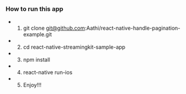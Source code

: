 ### How to run this app

* 1. git clone git@github.com:Aathi/react-native-handle-pagination-example.git
* 2. cd react-native-streamingkit-sample-app
* 3. npm  install
* 4. react-native run-ios
* 5. Enjoy!!!
